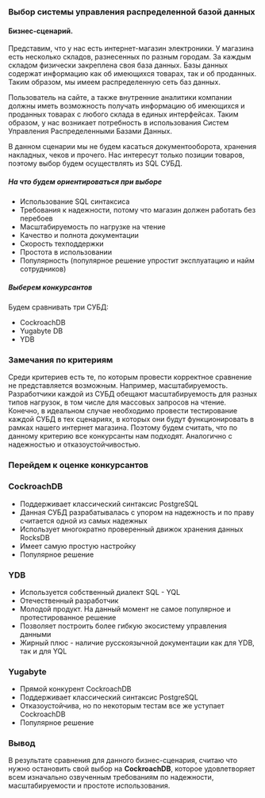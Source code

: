 ### Выбор системы управления распределенной базой данных

#### Бизнес-сценарий.
Представим, что у нас есть интернет-магазин электроники. У магазина есть несколько складов, разнесенных по разным городам. За каждым складом физически закреплена своя 
база данных.
Базы данных содержат информацию как об имеющихся товарах, так и об проданных. Таким образом, мы имеем распределенную сеть баз данных. 

Пользователь на сайте, а также внутренние аналитики компании должны иметь возможность получать информацию об имеющихся и проданных товарах с любого склада в единых интерфейсах. Таким образом, у нас возникает потребность в использования Систем Управления Распределенными Базами Данных. 

В данном сценарии мы не будем касаться документооборота, хранения накладных, чеков и прочего. Нас интересут только позиции товаров, поэтому выбор будем осуществлять из SQL СУБД.

##### На что будем ориентироваться при выборе

* Использование SQL синтаксиса	
* Требования к надежности, потому что магазин должен работать без перебоев
* Масштабируемость по нагрузке на чтение
* Качество и полнота документации
* Скорость техподдержки
* Простота в использовании
* Популярность (популярное решение упростит эксплуатацию и найм сотрудников)


##### Выберем конкурсантов
Будем сравнивать три СУБД:
* CockroachDB
* Yugabyte DB
* YDB

### Замечания по критериям
Среди критериев есть те, по которым провести корректное сравнение не представляется возможным. Например, масштабируемость. Разработчики каждой из СУБД обещают масштабируемость для разных типов нагрузок, в том числе для массовых запросов на чтение. Конечно, в идеальном случае необходимо провести тестирование каждой СУБД в тех сценариях, в которых они будут функционировать в рамках нашего интернет магазина. Поэтому будем считать, что по данному критерию все конкурсанты нам подходят. Аналогично с надежностью и отказоустойчивостью.   

### Перейдем к оценке конкурсантов

### CockroachDB
* Поддерживает классический синтаксис PostgreSQL
* Данная СУБД разрабатывалась с упором на надежность и по праву считается одной из самых надежных
* Использует многократно проверенный движок хранения данных RocksDB
* Имеет самую простую настройку
* Популярное решение
 

### YDB
* Используется собственный диалект SQL - YQL
* Отечественный разработчик
* Молодой продукт. На данный момент не самое популярное и протестированное решение
* Позволяет построить более гибкую экосистему управления данными
* Жирный плюс - наличие русскоязычной документации как для YDB, так и для YQL

### Yugabyte
* Прямой конкурент CockroachDB
* Поддерживает классический синтаксис PostgreSQL
* Отказоустойчива, но по некоторым тестам все же уступает CockroachDB
* Популярное решение


### Вывод

В результате сравнения для данного бизнес-сценария, считаю что нужно остановить свой выбор на **CockroachDB**, которое удовлетворяет всем изначально озвученным требованиям по надежности, масштабируемости и простоте использования. 